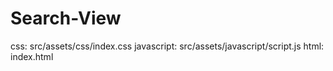 # Search-View


css: src/assets/css/index.css
javascript: src/assets/javascript/script.js
html: index.html
